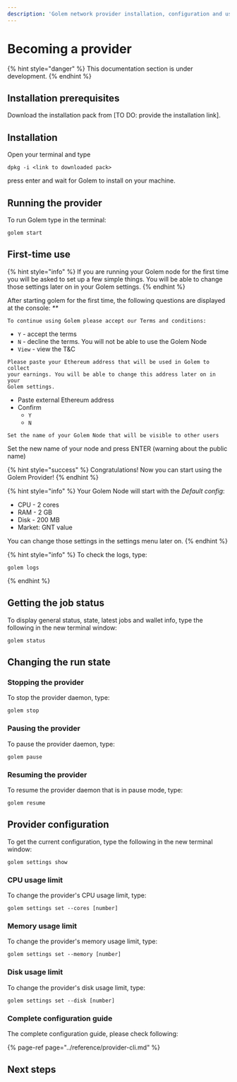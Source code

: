 ```yaml
---
description: 'Golem network provider installation, configuration and usage'
---
```


# Becoming a provider

{% hint style="danger" %}
This documentation section is under development.
{% endhint %}

## Installation prerequisites

Download the installation pack from \[TO DO: provide the installation link\].

## Installation

Open your terminal and type

```text
dpkg -i <link to downloaded pack>
```

press enter and wait for Golem to install on your machine.

## Running the provider

To run Golem type in the terminal:

```text
golem start
```

## First-time use

{% hint style="info" %}
If you are running your Golem node for the first time you will be asked to set up a few simple things. You will be able to change those settings later on in your Golem settings.
{% endhint %}

After starting golem for the first time, the following questions are displayed at the console: _\*\*_

```text
To continue using Golem please accept our Terms and conditions:
```

* `Y` - accept the terms
* `N` - decline the terms. You will not be able to use the Golem Node
* `View` - view the T&C

```text
Please paste your Ethereum address that will be used in Golem to collect 
your earnings. You will be able to change this address later on in your 
Golem settings.
```

* Paste external Ethereum address
* Confirm
  * `Y`
  * `N`

```text
Set the name of your Golem Node that will be visible to other users
```

Set the new name of your node and press ENTER \(warning about the public name\)

{% hint style="success" %}
Congratulations! Now you can start using the Golem Provider!
{% endhint %}

{% hint style="info" %}
Your Golem Node will start with the _Default config_:

* CPU - 2 cores
* RAM - 2 GB
* Disk - 200 MB
* Market: GNT value

You can change those settings in the settings menu later on.
{% endhint %}

{% hint style="info" %}
To check the logs, type:

```text
golem logs
```
{% endhint %}

## Getting the job status

To display general status, state, latest jobs and wallet info, type the following in the new terminal window:

```text
golem status
```

## Changing the run state

### Stopping the provider

To stop the provider daemon, type:

```text
golem stop
```

### Pausing the provider

To pause the provider daemon, type:

```text
golem pause
```

### Resuming the provider

To resume the provider daemon that is in pause mode, type:

```text
golem resume
```

## Provider configuration

To get the current configuration, type the following in the new terminal window:

```text
golem settings show
```

### CPU usage limit

To change the provider's CPU usage limit, type:

```text
golem settings set --cores [number]
```

### Memory usage limit

To change the provider's memory usage limit, type:

```text
golem settings set --memory [number]
```

### Disk usage limit

To change the provider's disk usage limit, type:

```text
golem settings set --disk [number]
```

### Complete configuration guide

The complete configuration guide, please check following:

{% page-ref page="../reference/provider-cli.md" %}

## Next steps


